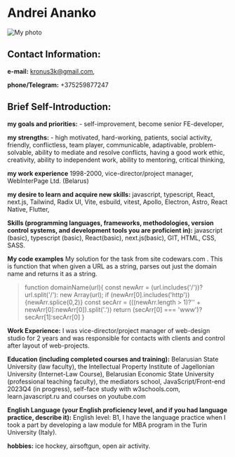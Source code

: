 # Andrei Ananko

![My photo](http://prawnik.by/img/me.jpg)

## Contact Information: 
**e-mail:** kronus3k@gmail.com, 

**phone/Telegram:** +375259877247 

## Brief Self-Introduction: 
**my goals and priorities:** - self-improvement, become senior FE-developer,

**my strengths:** - high motivated, hard-working, patients, social activity, friendly, conflictless, team player, communicable, adaptivable, problem-solvable, ability to mediate and resolve conflicts, having a good work ethic, creativity, ability to independent work, ability to mentoring, critical thinking,

**my work experience** 1998-2000, vice-director/project manager, WebInterPage Ltd. (Belarus) 

**my desire to learn and acquire new skills:** javascript, typescript, React, next.js, Tailwind, Radix UI, Vite, esbuild, vitest, Apollo, Electron, Astro, React Native, Flutter,  

**Skills (programming languages, frameworks, methodologies, version control systems, and development tools you are proficient in):** javascript (basic), typescript (basic), React(basic), next.js(basic), GIT, HTML, CSS, SASS. 

**My code examples**
My solution for the task from site codewars.com . This is function that when given a URL as a string, parses out just the domain name and returns it as a string. 


>function domainName(url){
  const newArr = (url.includes('/'))? url.split('/'): new Array(url);
  if (newArr[0].includes('http')){newArr.splice(0,2)}
  const secArr = (((newArr.length > 1)?'' + newArr[0]:newArr[0]).split('.'))
  return (secArr[0] === 'www')?secArr[1]:secArr[0]
}

**Work Experience:** I was vice-director/project manager of web-design studio for 2 years and was responsible for contacts with clients and control after layout of web-projects. 

**Education (including completed courses and training):** Belarusian State University (law faculty), the Intellectual Property Institute of Jagellonian University (Internet-Law Course), Belarusian Economic State University (professional teaching faculty), the mediators school, JavaScript/Front-end 2023Q4 (in progress), self-face study with w3schools.com, learn.javascript.ru and courses on youtube.com 

**English Language (your English proficiency level, and if you had language practice, describe it):** English level: B1, I have the language practice when I took a part by developing a law module for MBA program in the Turin University (Italy). 

**hobbies:** ice hockey, airsoftgun, open air activity.